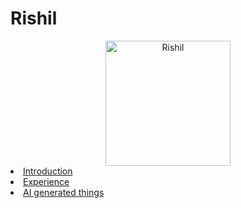 # Rishil

<div style="text-align:center"><img src="https://media.licdn.com/dms/image/C4E03AQH1t-RiZtczEQ/profile-displayphoto-shrink_800_800/0/1624634260463?e=1677715200&v=beta&t=boLo2oJ3ytP3vbnjqSoUhJ649oFKdK3YpK5dEAy0THM" alt="Rishil" width="200"/></div

- [Introduction](introduction/introduction.md) 
- [Experience](experience/experience.md)
- [AI generated things](ai/ai.md)
